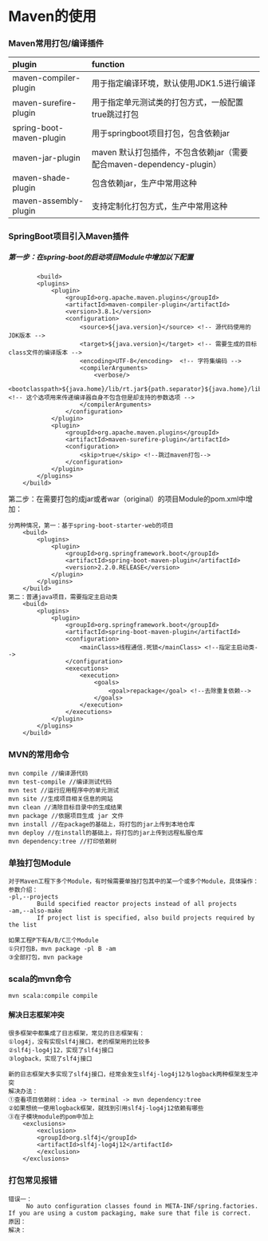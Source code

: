 # Maven的使用

### Maven常用打包/编译插件

| plugin                   | function                                                     |
| :----------------------- | :----------------------------------------------------------- |
| maven-compiler-plugin    | 用于指定编译环境，默认使用JDK1.5进行编译                     |
| maven-surefire-plugin    | 用于指定单元测试类的打包方式，一般配置<skip>true</skip>跳过打包 |
| spring-boot-maven-plugin | 用于springboot项目打包，包含依赖jar                          |
| maven-jar-plugin         | maven 默认打包插件，不包含依赖jar（需要配合maven-dependency-plugin） |
| maven-shade-plugin       | 包含依赖jar，生产中常用这种                                  |
| maven-assembly-plugin    | 支持定制化打包方式，生产中常用这种                           |

### SpringBoot项目引入Maven插件

##### **第一步：在spring-boot的启动项目Module中增加以下配置**

```
        <build>
        <plugins>
            <plugin>
                <groupId>org.apache.maven.plugins</groupId>
                <artifactId>maven-compiler-plugin</artifactId>
                <version>3.8.1</version>
                <configuration>
                    <source>${java.version}</source> <!-- 源代码使用的JDK版本 -->
                    <target>${java.version}</target> <!-- 需要生成的目标class文件的编译版本 -->
                    <encoding>UTF-8</encoding>  <!-- 字符集编码 -->
                    <compilerArguments>
                        <verbose/>
                        <bootclasspath>${java.home}/lib/rt.jar${path.separator}${java.home}/lib/jce.jar</bootclasspath>  <!-- 这个选项用来传递编译器自身不包含但是却支持的参数选项 -->
                    </compilerArguments>
                </configuration>
            </plugin>
            <plugin>
                <groupId>org.apache.maven.plugins</groupId>
                <artifactId>maven-surefire-plugin</artifactId>
                <configuration>
                    <skip>true</skip> <!--跳过maven打包-->
                </configuration>
            </plugin>
        </plugins>
    </build>
```

第二步：在需要打包的成jar或者war（original）的项目Module的pom.xml中增加：

```
分两种情况，第一：基于spring-boot-starter-web的项目
    <build>
        <plugins>
            <plugin>
                <groupId>org.springframework.boot</groupId>
                <artifactId>spring-boot-maven-plugin</artifactId>
                <version>2.2.0.RELEASE</version>
            </plugin>
        </plugins>
    </build>
第二：普通java项目，需要指定主启动类
	<build>
        <plugins>
            <plugin>
                <groupId>org.springframework.boot</groupId>
                <artifactId>spring-boot-maven-plugin</artifactId>
                <configuration>
                    <mainClass>线程通信.死锁</mainClass> <!--指定主启动类-->
                </configuration>
                <executions>
                    <execution>
                        <goals>
                            <goal>repackage</goal> <!--去除重复依赖-->
                        </goals>
                    </execution>
                </executions>
            </plugin>
        </plugins>
    </build>
```

### MVN的常用命令

```
mvn compile //编译源代码
mvn test-compile //编译测试代码
mvn test //运行应用程序中的单元测试
mvn site //生成项目相关信息的网站
mvn clean //清除目标目录中的生成结果
mvn package //依据项目生成 jar 文件
mvn install //在package的基础上，将打包的jar上传到本地仓库
mvn deploy //在install的基础上，将打包的jar上传到远程私服仓库
mvn dependency:tree //打印依赖树
```

### 单独打包Module

```
对于Maven工程下多个Module，有时候需要单独打包其中的某一个或多个Module，具体操作：
参数介绍：
-pl,--projects
        Build specified reactor projects instead of all projects
-am,--also-make
        If project list is specified, also build projects required by the list

如果工程P下有A/B/C三个Module
①只打包B，mvn package -pl B -am
③全部打包，mvn package
```

### scala的mvn命令

```
mvn scala:compile compile
```

#### 解决日志框架冲突

```
很多框架中都集成了日志框架，常见的日志框架有：
①log4j，没有实现slf4j接口，老的框架用的比较多
②slf4j-log4j12，实现了slf4j接口
③logback，实现了slf4j接口

新的日志框架大多实现了slf4j接口，经常会发生slf4j-log4j12与logback两种框架发生冲突
解决办法：
①查看项目依赖树：idea -> terminal -> mvn dependency:tree
②如果想统一使用logback框架，就找到引用slf4j-log4j12依赖有哪些
③在子模块module的pom中加上
    <exclusions>
        <exclusion>
        <groupId>org.slf4j</groupId>
        <artifactId>slf4j-log4j12</artifactId>
        </exclusion>
    </exclusions>
```

### 打包常见报错

```
错误一：
	 No auto configuration classes found in META-INF/spring.factories. If you are using a custom packaging, make sure that file is correct.
原因：
解决：
```


